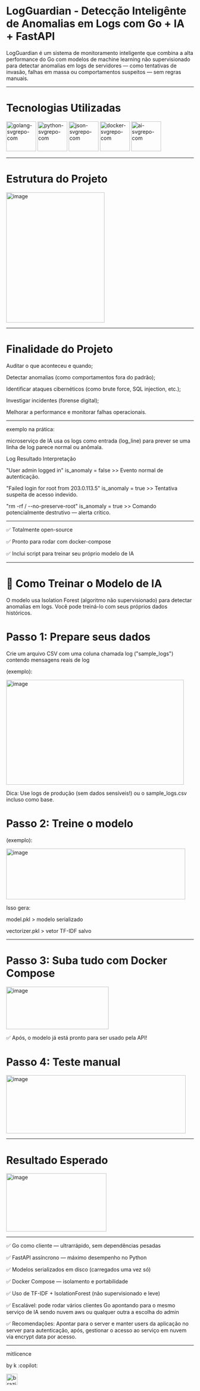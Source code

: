 # LogGuardian - Detecção Inteligênte de Anomalias em Logs com Go + IA + FastAPI

LogGuardian é um sistema de monitoramento inteligente que combina a alta performance do Go com modelos de machine learning não supervisionado para detectar anomalias em logs de servidores — como tentativas de invasão, falhas em massa ou comportamentos suspeitos — sem regras manuais.

---

# Tecnologias Utilizadas

<img width="80" height="80" alt="golang-svgrepo-com" src="https://github.com/user-attachments/assets/e9293609-5cee-41aa-8ef0-b342689c099e" />


<img width="80" height="80" alt="python-svgrepo-com" src="https://github.com/user-attachments/assets/03e77df9-ace9-43ca-905b-e746e9796442" />

<img width="80" height="80" alt="json-svgrepo-com" src="https://github.com/user-attachments/assets/616686fe-0c5e-419e-9595-f22833d2c0a6" />

<img width="80" height="80" alt="docker-svgrepo-com" src="https://github.com/user-attachments/assets/6d123e80-4dd4-4c98-bd93-0f5c1d4571bc" />

<img width="80" height="80" alt="ai-svgrepo-com" src="https://github.com/user-attachments/assets/6bc0d3f0-3a8c-4d64-9b38-80bb007233a8" />



---

# Estrutura do Projeto

<img width="264" height="349" alt="image" src="https://github.com/user-attachments/assets/b586c69c-28fd-43e4-9918-3de96532988f" />

---
# Finalidade do Projeto

Auditar o que aconteceu e quando;

Detectar anomalias (como comportamentos fora do padrão);

Identificar ataques cibernéticos (como brute force, SQL injection, etc.);

Investigar incidentes (forense digital);

Melhorar a performance e monitorar falhas operacionais.

---

exemplo na prática:

microserviço de IA usa os logs como entrada (log_line) para prever se uma linha de log parece normal ou anômala.

Log	Resultado	Interpretação

"User admin logged in"	is_anomaly = false >> Evento normal de autenticação.

"Failed login for root from 203.0.113.5"	is_anomaly = true	>> Tentativa suspeita de acesso indevido.

"rm -rf / --no-preserve-root"	is_anomaly = true	>> Comando potencialmente destrutivo — alerta crítico.

---

✅ Totalmente open-source

✅ Pronto para rodar com docker-compose

✅ Inclui script para treinar seu próprio modelo de IA

---

# 🧠 Como Treinar o Modelo de IA

O modelo usa Isolation Forest (algoritmo não supervisionado) para detectar anomalias em logs. Você pode treiná-lo com seus próprios dados históricos.

# Passo 1: Prepare seus dados
Crie um arquivo CSV com uma coluna chamada log ("sample_logs") contendo mensagens reais de log 

(exemplo):

<img width="477" height="281" alt="image" src="https://github.com/user-attachments/assets/fa85ddef-0db1-4278-955f-02a0bff0103e" />

Dica: Use logs de produção (sem dados sensíveis!) ou o sample_logs.csv incluso como base. 

# Passo 2: Treine o modelo

(exemplo):

<img width="481" height="136" alt="image" src="https://github.com/user-attachments/assets/43403e2d-94ae-4ed4-b9c0-a63840fd9d86" />

Isso gera: 

model.pkl > modelo serializado

vectorizer.pkl > vetor TF-IDF salvo

---

# Passo 3: Suba tudo com Docker Compose

<img width="275" height="114" alt="image" src="https://github.com/user-attachments/assets/73d39009-444f-4059-908e-55b1fe4a2f63" />


✅ Após, o modelo já está pronto para ser usado pela API! 


# Passo 4: Teste manual 

<img width="482" height="156" alt="image" src="https://github.com/user-attachments/assets/3cec28ee-9eed-49fe-800c-b2883f698dfe" />

---

# Resultado Esperado

<img width="269" height="156" alt="image" src="https://github.com/user-attachments/assets/068eba92-9f0f-450c-9635-3015a62fedf6" />

---

✅ Go como cliente — ultrarrápido, sem dependências pesadas

✅ FastAPI assíncrono — máximo desempenho no Python

✅ Modelos serializados em disco (carregados uma vez só)

✅ Docker Compose — isolamento e portabilidade

✅ Uso de TF-IDF + IsolationForest (não supervisionado e leve)

✅ Escalável: pode rodar vários clientes Go apontando para o mesmo serviço de IA sendo nuvem aws ou qualquer outra a escolha do admin

✅ Recomendações: Apontar para o server e manter users da aplicação no server para autenticação, após, gestionar o acesso ao serviço em nuvem via encrypt data por acesso.

---

mitlicence

by k :copilot:

<img width="30" height="30" alt="brazil-svgrepo-com" src="https://github.com/user-attachments/assets/7b4046da-14ce-42ab-944a-31c2ab505947" />


